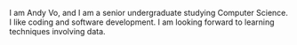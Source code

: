 I am Andy Vo, and I am a senior undergraduate studying Computer Science. I like coding and software development. I am looking forward to learning techniques involving data.
